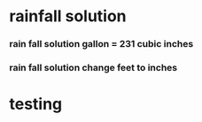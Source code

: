 # rainfall solution  
### rain fall solution gallon = 231 cubic inches 
### rain fall solution change feet to inches 
# testing 
